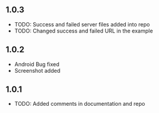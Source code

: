 ## 1.0.3

* TODO: Success and failed server files added into repo
* TODO: Changed success and failed URL in the example

## 1.0.2

* Android Bug fixed
* Screenshot added

## 1.0.1

* TODO: Added comments in documentation and repo
